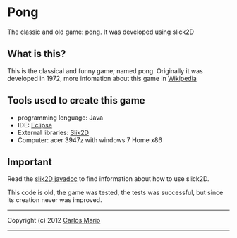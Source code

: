 # Pong
The classic and old game: pong. It  was developed using slick2D

## What is this?
This is the classical and funny game; named pong. Originally it was developed in 1972,
more infomation about this game in [Wikipedia](http://en.wikipedia.org/wiki/Pong)

## Tools used to create this game
-  programming lenguage: Java
-  IDE: [Eclipse](https://eclipse.org/) 
-  External libraries: [Slik2D](http://slick.ninjacave.com/)
-  Computer: acer 3947z with windows 7 Home x86 

## Important
Read the [slik2D javadoc](http://slick.ninjacave.com/javadoc/) to find information about how to use slick2D.

This code is old, the game was tested, the tests was successful, but since its creation never was improved.


--------------

Copyright (c) 2012 [Carlos Mario](https://twitter.com/carlos_mario__)

--------------

